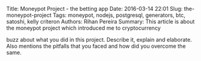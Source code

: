 Title: Moneypot Project - the betting app
Date: 2016-03-14 22:01
Slug: the-moneypot-project
Tags: moneypot, nodejs, postgresql, generators, btc, satoshi, kelly criteron
Authors: Rihan Pereira
Summary: This article is about the moneypot project which introduced me to cryptocurrency

buzz about what you did in this project. Describe it, explain and elaborate. Also mentions the pitfalls 
that you faced and how did you overcome the same.
